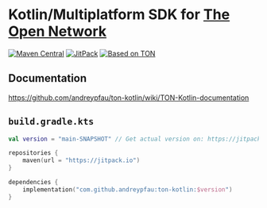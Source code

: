 # Kotlin/Multiplatform SDK for [The Open Network](https://ton.org)

[![Maven Central][maven-central-svg]][maven-central]
[![JitPack][jitpack-svg]][jitpack]
[![Based on TON][ton-svg]][ton]

## Documentation

https://github.com/andreypfau/ton-kotlin/wiki/TON-Kotlin-documentation

## `build.gradle.kts`

```kotlin
val version = "main-SNAPSHOT" // Get actual version on: https://jitpack.io/#andreypfau/ton-kotlin

repositories {
    maven(url = "https://jitpack.io")
}

dependencies {
    implementation("com.github.andreypfau:ton-kotlin:$version")
}
```

<!-- Badges -->

[maven-central-svg]: https://img.shields.io/maven-central/v/org.ton/ton-kotlin

[maven-central]: https://mvnrepository.com/artifact/org.ton/ton-kotlin

[jitpack-svg]: https://jitpack.io/v/andreypfau/ton-kotlin.svg

[jitpack]: https://jitpack.io/#andreypfau/ton-kotlin

[ton-svg]: https://img.shields.io/badge/Based%20on-TON-blue

[ton]: https://ton.org
